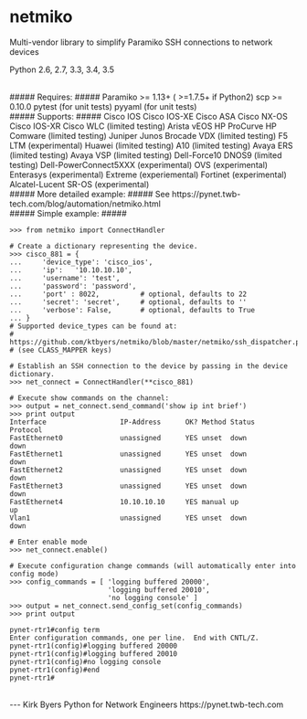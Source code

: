 netmiko
=======

Multi-vendor library to simplify Paramiko SSH connections to network devices

Python 2.6, 2.7, 3.3, 3.4, 3.5


<br>
##### Requires: #####
Paramiko >= 1.13+ ( >=1.7.5+ if Python2)
scp >= 0.10.0
pytest (for unit tests)
pyyaml (for unit tests)


<br>
##### Supports: #####
Cisco IOS
Cisco IOS-XE
Cisco ASA
Cisco NX-OS
Cisco IOS-XR
Cisco WLC (limited testing)
Arista vEOS
HP ProCurve
HP Comware (limited testing)
Juniper Junos
Brocade VDX (limited testing)
F5 LTM (experimental)
Huawei (limited testing)
A10 (limited testing)
Avaya ERS (limited testing)
Avaya VSP (limited testing)
Dell-Force10 DNOS9 (limited testing)
Dell-PowerConnect5XXX (experimental)
OVS (experimental)
Enterasys (experimental)
Extreme (experiemental)
Fortinet (experimental)
Alcatel-Lucent SR-OS (experimental)


<br>
##### More detailed example: #####
See https://pynet.twb-tech.com/blog/automation/netmiko.html


<br>
##### Simple example: #####

```
>>> from netmiko import ConnectHandler

# Create a dictionary representing the device.
>>> cisco_881 = {
...     'device_type': 'cisco_ios',
...     'ip':   '10.10.10.10',
...     'username': 'test',
...     'password': 'password',
...     'port' : 8022,          # optional, defaults to 22
...     'secret': 'secret',     # optional, defaults to ''
...     'verbose': False,       # optional, defaults to True
... }
# Supported device_types can be found at:
# https://github.com/ktbyers/netmiko/blob/master/netmiko/ssh_dispatcher.py
# (see CLASS_MAPPER keys)

```

```
# Establish an SSH connection to the device by passing in the device dictionary.
>>> net_connect = ConnectHandler(**cisco_881)

```

```
# Execute show commands on the channel:
>>> output = net_connect.send_command('show ip int brief')
>>> print output
Interface                  IP-Address      OK? Method Status                Protocol
FastEthernet0              unassigned      YES unset  down                  down
FastEthernet1              unassigned      YES unset  down                  down
FastEthernet2              unassigned      YES unset  down                  down
FastEthernet3              unassigned      YES unset  down                  down
FastEthernet4              10.10.10.10     YES manual up                    up
Vlan1                      unassigned      YES unset  down                  down
```

```
# Enter enable mode
>>> net_connect.enable()
```

```
# Execute configuration change commands (will automatically enter into config mode)
>>> config_commands = [ 'logging buffered 20000',
                        'logging buffered 20010',
                        'no logging console' ]
>>> output = net_connect.send_config_set(config_commands)
>>> print output

pynet-rtr1#config term
Enter configuration commands, one per line.  End with CNTL/Z.
pynet-rtr1(config)#logging buffered 20000
pynet-rtr1(config)#logging buffered 20010
pynet-rtr1(config)#no logging console
pynet-rtr1(config)#end
pynet-rtr1#

```


<br>
---
Kirk Byers
Python for Network Engineers
https://pynet.twb-tech.com


